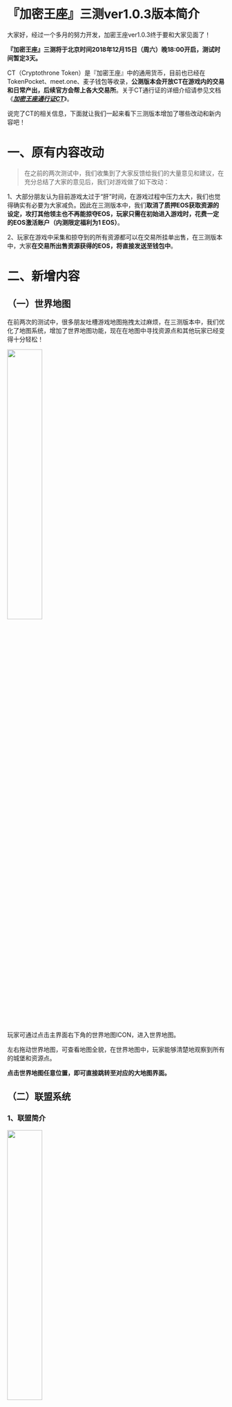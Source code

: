 # 『加密王座』三测ver1.0.3版本简介
大家好，经过一个多月的努力开发，加密王座ver1.0.3终于要和大家见面了！

**『加密王座』三测将于北京时间2018年12月15日（周六）晚18:00开启，测试时间暂定3天。**

CT（Cryptothrone Token）是『加密王座』中的通用货币，目前也已经在TokenPocket、meet.one、麦子钱包等收录，**公测版本会开放CT在游戏内的交易和日常产出，后续官方会帮上各大交易所**。关于CT通行证的详细介绍请参见文档《_**[加密王座通行证CT](https://github.com/Thanosjw1314/Cryptothrone/blob/master/Cryptothrone%20Token.md)**_》。


说完了CT的相关信息，下面就让我们一起来看下三测版本增加了哪些改动和新内容吧！

# 一、原有内容改动

>在之前的两次测试中，我们收集到了大家反馈给我们的大量意见和建议，在充分总结了大家的意见后，我们对游戏做了如下改动：

  

1、大部分朋友认为目前游戏太过于“肝”时间，在游戏过程中压力太大，我们也觉得确实有必要为大家减负。因此在三测版本中，我们**取消了质押EOS获取资源的设定，攻打其他领主也不再能掠夺EOS，玩家只需在初始进入游戏时，花费一定的EOS激活账户（内测限定福利为1 EOS）**。

  

2、玩家在游戏中采集和掠夺到的所有资源都可以在交易所挂单出售，在三测版本中，大家**在交易所出售资源获得的EOS，将直接发送至钱包中**。

# 二、新增内容


## （一）世界地图

在前两次的测试中，很多朋友吐槽游戏地图拖拽太过麻烦，在三测版本中，我们优化了地图系统，增加了世界地图功能，现在在地图中寻找资源点和其他玩家已经变得十分轻松！


<img src="http://thyrsi.com/t6/632/1544846771x2890171761.jpg" width=40% height=40% />

玩家可通过点击主界面右下角的世界地图ICON，进入世界地图。

  

左右拖动世界地图，可查看地图全貌，在世界地图中，玩家能够清楚地观察到所有的城堡和资源点。

  

**点击世界地图任意位置，即可直接跳转至对应的大地图界面。**

## （二）联盟系统


### 1、联盟简介


<img src="http://thyrsi.com/t6/632/1544846986x2890171761.jpg" width=40% height=40% /> 

联盟是由玩家组成的自由组织。玩家加入联盟后，可以与盟友之间互相支援、响应集结。**每过一个周期（本次测试中，分红周期为3天），会根据联盟祭坛的信仰值排名对联盟进行奖池EOS分红，联盟内再根据每个成员的个人贡献值自动分配EOS**。个人贡献值可通过每日捐献和参与联盟战争获得。玩家开启保护罩、迁城等游戏行为消耗的EOS，有80%会注入联盟奖池中。

### 2、创建联盟
![enter image description here](http://thyrsi.com/t6/632/1544847200x2890171761.jpg)

任何玩家都可以创建联盟，在设置好联盟名称、联盟公告、联盟旗帜后，支付3 EOS的创建费用，联盟就创建成功了，联盟创建者即为联盟盟主。

### 3、加入联盟
![enter image description here](http://thyrsi.com/t6/632/1544847353x2890171761.jpg)

玩家可根据自己的意愿自由申请加入联盟，经过联盟同意后，即可加入该联盟。

### 4、联盟成员
<img src="http://thyrsi.com/t6/632/1544850062x1822611383.jpg" width=35% height=35% /> 

每个联盟最多拥有1名盟主、3名军师、3名武神和若干成员。军师和武神由盟主任命，根据职位不同，享有批准新成员加入、踢出成员、集结、修改联盟宣言等权力。

### 5、联盟堡垒
![enter image description here](http://thyrsi.com/t6/632/1544850184x1822611383.jpg)

每个联盟拥有1个联盟堡垒，是联盟兵力的集结地。联盟成员派出兵力驻扎进联盟堡垒中，可获取一定的个人贡献值。
### 6、联盟祭坛
<img src="http://thyrsi.com/t6/632/1544850240x1822611383.jpg" width=40% height=40% /> 

每个联盟拥有1个联盟祭坛，作为联盟在地图上的主城形象，**祭坛的等级决定了祭坛信仰值的初始值、上限和下限**。
### 7、集结和支援
<img src="http://thyrsi.com/t6/632/1544850294x1822611383.jpg" width=40% height=40% /> 

**联盟的盟主和武神可发起攻击其他联盟堡垒的集结**，联盟成员可发起攻打任一非本联盟玩家个人城堡的集结，其他成员可输入作战兵力数量，参与集结。

当联盟成员的城堡被其他联盟玩家攻打时，其他联盟成员可通过点击被攻打的成员个人城堡，输入作战兵力数量，支援盟友。

### 8、联盟排行榜
<img src="http://thyrsi.com/t6/632/1544851084x2728278668.jpg" width=40% height=40% /> 

联盟会根据堡垒的信仰值进行排名，**联盟的排名越靠前，在奖池进行分红时，就能分到更多的EOS**。

### 9、信仰值分红

信仰值分红每周期有三个阶段：**分红期、休息期、重整期**。

分红期：根据各个联盟的信仰值排名进行分红EOS，分红后的EOS直接根据联盟成员各自贡献值按比列分配直接进入玩家钱包中，分红后联盟祭坛的信仰值和联盟成员的个人贡献值清零。

休息期：分红期过后为休息期，此阶段玩家可增加自己的个人贡献值，但祭坛的信仰值为0。

重整期：祭坛信仰值恢复为初始值，可被其他联盟抢夺
  
个人贡献值获取途径：联盟建筑贡献、防守本联盟堡垒死亡的兵力、攻打其他联盟堡垒死亡的兵力都会为联盟成员增加贡献值，**联盟成员退出联盟或成功分红后，本轮贡献值将会清零**。

### 10、盟主权益

盟主作为联盟的创建者，是一个联盟的核心和支柱，因此**联盟盟主可额外获得本次联盟分红的10%**。

# 三、本次测试CT奖励方案

 

根据游戏设定，在加密王座中，玩家开启保护罩、迁城等游戏行为消耗的EOS，有80%会注入联盟奖池中，根据联盟排名进行分红；有20%是官方收取的手续费，作为研发费用。另外，玩家在交易市场出售资源，官方也会收取5%的手续费。

  

1、作为本次测试福利，**凡是向官方缴纳的EOS费用，均按照1:500的比例（正式公测时比例为1:100），在测试结束后向大家结算CT**，以表达对大家参与本次测试的感谢。

2 、**参与本次测试即可获得500 CT空投奖励，测试结束后直接发放至大家的EOS钱包**。

# 四、未来版本开发计划
## （一）公测版本功能开发
### 1、道具和背包系统
增加游戏的道具种类，道具和资源等可储存在背包中，增加资产的可视化效果。
### 2、EOS商城
开放EOS商城方便玩家购买游戏道具等，提升用户体验。
### 3、CT产出
完善CT的产出逻辑和产出系统，保证大家可以在游戏中可以有丰富的渠道来获取CT。
### 4、特权系统
玩家可通过特权系统解锁特权等级，永久享受丰富的特权、福利、礼包奖励！
### 5、科技树
玩家可通过掌握科技树系统中各种各样的科技，获取提升资源产出效率、丰富战斗BUFF等增益效果，以增强自己的作战战力。
## （二）预约活动
测试结束后，我们将在公测前**推出预约活动，打折预售特权，大家还可以通过邀请好友赚取丰富的EOS，瓜分EOS大奖池**！公测时我们还会开启直播，与大家激情互动！
## （三）春节版本开发计划
### 1、CT商城
春节版本中，我们将会开放CT商城，大家可以使用CT在商城购买道具和各种各样的丰厚礼品。
### 2、大型春节活动
春节作为我们中国最隆重的节日，活动自然是必不可少。我们将会在春节时推出**春节限定城堡皮肤、限量道具、限量尊贵称号等**稀有游戏物品，并策划一系列的春节活动、准备丰厚的奖励回馈大家！
